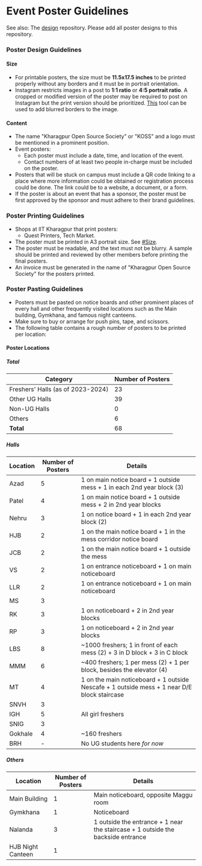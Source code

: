 # Event Poster Guidelines
See also: The [design](https://github.com/kossiitkgp/design/) repository. Please add all poster designs to this repository.

### Poster Design Guidelines
#### Size
- For printable posters, the size must be **11.5x17.5 inches** to be printed properly without any borders and it must be in portrait orientation.
- Instagram restricts images in a post to **1:1 ratio** or **4:5 portrait ratio**. A cropped or modified version of the poster may be required to post on Instagram but the print version should be prioritized. [This](https://pinetools.com/blurred-frame-images-generator) tool can be used to add blurred borders to the image.

#### Content
- The name "Kharagpur Open Source Society" or "KOSS" and a logo must be mentioned in a prominent position.
- Event posters:
	- Each poster must include a date, time, and location of the event.
	- Contact numbers of at least two people in-charge must be included on the poster.
- Posters that will be stuck on campus must include a QR code linking to a place where more information could be obtained or registration process could be done. The link could be to a website, a document, or a form.
- If the poster is about an event that has a sponsor, the poster must be first approved by the sponsor and must adhere to their brand guidelines.

### Poster Printing Guidelines
- Shops at IIT Kharagpur that print posters:
	- Quest Printers, Tech Market.
- The poster must be printed in A3 portrait size. See [#Size](#size).
- The poster must be readable, and the text must not be blurry. A sample should be printed and reviewed by other members before printing the final posters.
- An invoice must be generated in the name of "Kharagpur Open Source Society" for the posters printed.

### Poster Pasting Guidelines
- Posters must be pasted on notice boards and other prominent places of every hall and other frequently visited locations such as the Main building, Gymkhana, and famous night canteens.
- Make sure to buy or arrange for push pins, tape, and scissors.
- The following table contains a rough number of posters to be printed per location:

#### Poster Locations
##### Total
|Category|Number of Posters|
|-|-|
|Freshers' Halls (as of 2023-2024)|23|
|Other UG Halls|39|
|Non-UG Halls|0|
|Others|6|
|**Total**|68|

##### Halls
|Location|Number of Posters|Details|
|-|-|-|
|Azad|5|1 on main notice board + 1 outside mess + 1 in each 2nd year block (3)|
|Patel|4|1 on main notice board + 1 outside mess + 2 in 2nd year blocks|
|Nehru|3|1 on notice board + 1 in each 2nd year block (2)|
|HJB|2|1 on the main notice board + 1 in the mess corridor notice board|
|JCB|2|1 on the main notice board + 1 outside the mess|
|VS|2|1 on entrance noticeboard + 1 on main noticeboard|
|LLR|2|1 on entrance noticeboard + 1 on main noticeboard|
|MS|3||
|RK|3|1 on noticeboard + 2 in 2nd year blocks|
|RP|3|1 on noticeboard + 2 in 2nd year blocks|
|LBS|8|~1000 freshers; 1 in front of each mess (2) + 3 in D block + 3 in C block|
|MMM|6|~400 freshers; 1 per mess (2) + 1 per block, besides the elevator (4)|
|MT|4|1 on the main noticeboard + 1 outside Nescafe + 1 outside mess + 1 near D/E block staircase|
|SNVH|3||
|IGH|5|All girl freshers|
|SNIG|3||
|Gokhale|4|~160 freshers|
|BRH|-|No UG students here _for now_|

##### Others
|Location|Number of Posters|Details|
|-|-|-|
|Main Building|1|Main noticeboard, opposite Maggu room|
|Gymkhana|1|Noticeboard|
|Nalanda|3|1 outside the entrance + 1 near the staircase + 1 outside the backside entrance|
|HJB Night Canteen|1||
